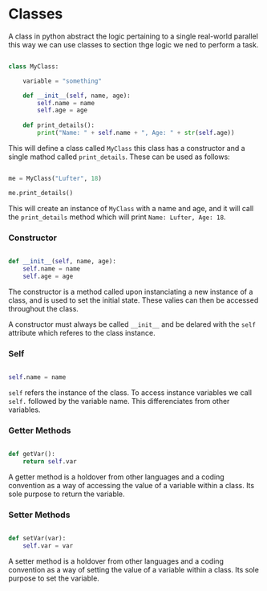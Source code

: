 # Classes

A class in python abstract the logic pertaining to a single real-world parallel this way we can use classes to section thge logic we ned to perform a task.

```python

class MyClass:

	variable = "something"

	def __init__(self, name, age):
		self.name = name
		self.age = age
	
	def print_details():
		print("Name: " + self.name + ", Age: " + str(self.age))

```

This will define a class called `MyClass` this class has a constructor and a single mathod called `print_details`. These can be used as follows:

```python

me = MyClass("Lufter", 18)

me.print_details()

```

This will create an instance of `MyClass` with a name and age, and it will call the `print_details` method which will print `Name: Lufter, Age: 18`.


### Constructor

```python

def __init__(self, name, age):
	self.name = name
	self.age = age

```

The constructor is a method called upon instanciating a new instance of a class, and is used to set the initial state. These valies can then be accessed throughout the class.

A constructor must always be called `__init__` and be delared with the `self` attribute which referes to the class instance.


### Self

```python

self.name = name

```

`self` refers the instance of the class. To access instance variables we call `self.` followed by the variable name. This differenciates from other variables.


### Getter Methods

```python

def getVar():
	return self.var

```

A getter method is a holdover from other languages and a coding convention as a way of accessing the value of a variable within a class. Its sole purpose to return the variable.


### Setter Methods

```python

def setVar(var):
	self.var = var

```

A setter method is a holdover from other languages and a coding convention as a way of setting the value of a variable within a class. Its sole purpose to set the variable.